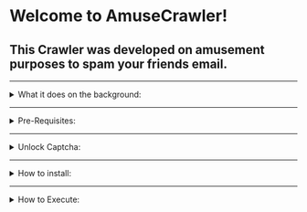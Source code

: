 # Welcome to AmuseCrawler!

## This Crawler was developed on amusement purposes to spam your friends email.

<hr />
<details>
<summary>
What it does on the background:
</summary>

<br />

- It will automatically browse google images, get img tags, search for it src links.

- If it's a valid https image link it will send 20 emails each with one image to your friends email set on --email on run command, using your email set on .env file.

* It searchs google images using the label you specified on run command
</details>
<hr />

<details>
<summary>
Pre-Requisites:
</summary>

<br />

- You must allow google to be accessed through third-parties apps, click on the link below and activate it.

<br />

https://myaccount.google.com/lesssecureapps?rapt=AEjHL4P7O6aYHw-8Dnyx8mocOmj_GtEJMUjo1Cka19i41rcwTj0c2tK5xtttK6dDtNtC3aaXw4rmNrfeFUScqRhYbbWKcW75rg
</details>
<hr />

<details>
<summary>
Unlock Captcha:
</summary>

<br />

- This link is to unlock captcha if you get error code: 'EAUTH' with response: '454 4.7.0 Too many login attempts, please try again later

https://accounts.google.com/b/0/DisplayUnlockCaptcha

</details>

<hr/>

<details>
<summary>
How to install:
</summary>

<br />

- To install this project you must clone it using "git clone https://github.com/romulorod/learning-nextjs.git"

- Then you must install the dependencies using "npm install"

- You need to copy .env.sample file to a .env and set your email and password in it.

- You need to pass 2 flags in order to initialize the project:

- Label is the text you wanna search on the web. You can split it using "," as in "cars, cats, dogs" or spaces as in "apple tree".

- Email is your friends email you wanna spam.
</details>
<hr />

<details>
<summary>
How to Execute:
</summary>

<br />

```node crawl --label="cars, cats, apple tree" --email="myfriend@email.com"```
</details>

<br />

